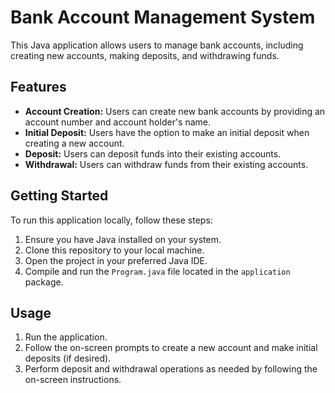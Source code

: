 # Bank Account Management System

This Java application allows users to manage bank accounts, including creating new accounts, making deposits, and withdrawing funds.

## Features

- **Account Creation:** Users can create new bank accounts by providing an account number and account holder's name.
- **Initial Deposit:** Users have the option to make an initial deposit when creating a new account.
- **Deposit:** Users can deposit funds into their existing accounts.
- **Withdrawal:** Users can withdraw funds from their existing accounts.

## Getting Started

To run this application locally, follow these steps:

1. Ensure you have Java installed on your system.
2. Clone this repository to your local machine.
3. Open the project in your preferred Java IDE.
4. Compile and run the `Program.java` file located in the `application` package.

## Usage

1. Run the application.
2. Follow the on-screen prompts to create a new account and make initial deposits (if desired).
3. Perform deposit and withdrawal operations as needed by following the on-screen instructions.
